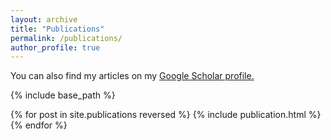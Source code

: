 ```yaml
---
layout: archive
title: "Publications"
permalink: /publications/
author_profile: true
---
```


You can also find my articles on my <u><a href="https://scholar.google.com/citations?user=YXhev9oAAAAJ&hl=en">Google Scholar profile</a>.</u>

{% include base_path %}

{% for post in site.publications reversed %}
  {% include publication.html %}
{% endfor %}

